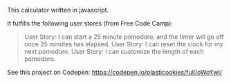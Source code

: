 This calculator written in javascript. 

It fulfills the following user stores (from Free Code Camp):

> User Story: I can start a 25 minute pomodoro, and the timer will go off once 25 minutes has elapsed.
> User Story: I can reset the clock for my next pomodoro.
> User Story: I can customize the length of each pomodoro.

See this project on Codepen: https://codepen.io/plasticookies/full/oWoYwj/
